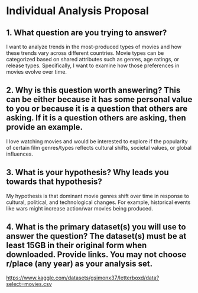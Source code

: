 # Individual Analysis Proposal

## 1. What question are you trying to answer?

I want to analyze trends in the most-produced types of movies and how these trends vary across different countries. Movie types can be categorized based on shared attributes such as genres, age ratings, or release types. Specifically, I want to examine how those preferences in movies evolve over time.

## 2. Why is this question worth answering? This can be either because it has some personal value to you or because it is a question that others are asking. If it is a question others are asking, then provide an example.

I love watching movies and would be interested to explore if the popularity of certain film genres/types reflects cultural shifts, societal values, or global influences.

## 3. What is your hypothesis? Why leads you towards that hypothesis?

My hypothesis is that dominant movie genres shift over time in response to cultural, political, and technological changes. For example, historical events like wars might increase action/war movies being produced.

## 4. What is the primary dataset(s) you will use to answer the question? The dataset(s) must be at least 15GB in their original form when downloaded. Provide links. You may not choose r/place (any year) as your analysis set.

https://www.kaggle.com/datasets/gsimonx37/letterboxd/data?select=movies.csv
